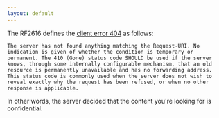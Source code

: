 ```yaml
---
layout: default
---
```


The RF2616 defines the [client error 404](https://tools.ietf.org/html/rfc2616#section-10.4.5) as follows:  


    The server has not found anything matching the Request-URI. No
    indication is given of whether the condition is temporary or
    permanent. The 410 (Gone) status code SHOULD be used if the server
    knows, through some internally configurable mechanism, that an old
    resource is permanently unavailable and has no forwarding address.
    This status code is commonly used when the server does not wish to
    reveal exactly why the request has been refused, or when no other
    response is applicable.


In other words, the server decided that the content you're looking for is confidential.

